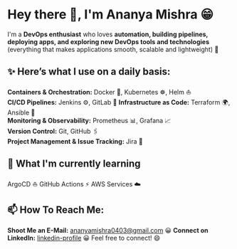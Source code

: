 # Hey there 👋, I'm Ananya Mishra 😁

I'm a **DevOps enthusiast** who loves **automation, building pipelines, deploying apps, and exploring new DevOps tools and technologies** (everything that makes applications smooth, scalable and lightweight) 🚀


## ✨ Here’s what I use on a daily basis:  

 **Containers & Orchestration:** Docker 🐳, Kubernetes ☸️, Helm ⛵  
 **CI/CD Pipelines:** Jenkins ⚙️, GitLab 🦊 
 **Infrastructure as Code:** Terraform 🌍, Ansible 🤖  
 **Monitoring & Observability:** Prometheus 📊, Grafana 📈  
 **Version Control:** Git, GitHub 🖇️  
 **Project Management & Issue Tracking:** Jira 📝


## 🌱 What I'm currently learning

 ArgoCD ⛵
 GitHub Actions ⚡
 AWS Services ☁️


## 📫 How To Reach Me:

 **Shoot Me an E-Mail:** [ananyamishra0403@gmail.com](mailto:your-email@example.com)  😀
 **Connect on LinkedIn:** [linkedin-profile](https://www.linkedin.com/in/your-linkedin)  😀
Feel free to connect! 😄 


